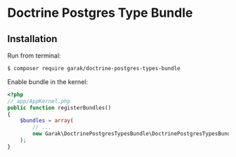 Doctrine Postgres Type Bundle
=============================

## Installation

Run from terminal:

```bash
$ composer require garak/doctrine-postgres-types-bundle
```

Enable bundle in the kernel:

```php
<?php
// app/AppKernel.php
public function registerBundles()
{
    $bundles = array(
        // ...
        new Garak\DoctrinePostgresTypesBundle\DoctrinePostgresTypesBundle(),
    );
}
```
